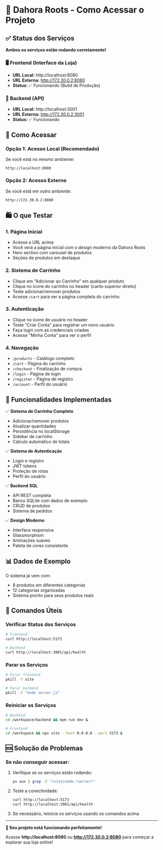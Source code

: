 # 🌿 Dahora Roots - Como Acessar o Projeto

## ✅ Status dos Serviços

**Ambos os serviços estão rodando corretamente!**

### 🖥️ Frontend (Interface da Loja)
- **URL Local:** http://localhost:8080
- **URL Externa:** http://172.30.0.2:8080
- **Status:** ✅ Funcionando (Build de Produção)

### 🔧 Backend (API)
- **URL Local:** http://localhost:3001
- **URL Externa:** http://172.30.0.2:3001
- **Status:** ✅ Funcionando

## 🚀 Como Acessar

### Opção 1: Acesso Local (Recomendado)
Se você está no mesmo ambiente:
```
http://localhost:8080
```

### Opção 2: Acesso Externo
Se você está em outro ambiente:
```
http://172.30.0.2:8080
```

## 🛍️ O que Testar

### 1. Página Inicial
- Acesse a URL acima
- Você verá a página inicial com o design moderno da Dahora Roots
- Hero section com carousel de produtos
- Seções de produtos em destaque

### 2. Sistema de Carrinho
- Clique em "Adicionar ao Carrinho" em qualquer produto
- Clique no ícone do carrinho no header (canto superior direito)
- Teste adicionar/remover produtos
- Acesse `/cart` para ver a página completa do carrinho

### 3. Autenticação
- Clique no ícone de usuário no header
- Teste "Criar Conta" para registrar um novo usuário
- Faça login com as credenciais criadas
- Acesse "Minha Conta" para ver o perfil

### 4. Navegação
- `/products` - Catálogo completo
- `/cart` - Página do carrinho
- `/checkout` - Finalização de compra
- `/login` - Página de login
- `/register` - Página de registro
- `/account` - Perfil do usuário

## 🎯 Funcionalidades Implementadas

✅ **Sistema de Carrinho Completo**
- Adicionar/remover produtos
- Atualizar quantidades
- Persistência no localStorage
- Sidebar de carrinho
- Cálculo automático de totais

✅ **Sistema de Autenticação**
- Login e registro
- JWT tokens
- Proteção de rotas
- Perfil do usuário

✅ **Backend SQL**
- API REST completa
- Banco SQLite com dados de exemplo
- CRUD de produtos
- Sistema de pedidos

✅ **Design Moderno**
- Interface responsiva
- Glassmorphism
- Animações suaves
- Paleta de cores consistente

## 📊 Dados de Exemplo

O sistema já vem com:
- 8 produtos em diferentes categorias
- 12 categorias organizadas
- Sistema pronto para seus produtos reais

## 🔧 Comandos Úteis

### Verificar Status dos Serviços
```bash
# Frontend
curl http://localhost:5173

# Backend
curl http://localhost:3001/api/health
```

### Parar os Serviços
```bash
# Parar frontend
pkill -f vite

# Parar backend
pkill -f "node server.js"
```

### Reiniciar os Serviços
```bash
# Backend
cd /workspace/backend && npm run dev &

# Frontend
cd /workspace && npx vite --host 0.0.0.0 --port 5173 &
```

## 🆘 Solução de Problemas

### Se não conseguir acessar:
1. Verifique se os serviços estão rodando:
   ```bash
   ps aux | grep -E "(vite|node.*server)"
   ```

2. Teste a conectividade:
   ```bash
   curl http://localhost:5173
   curl http://localhost:3001/api/health
   ```

3. Se necessário, reinicie os serviços usando os comandos acima

---

**🎉 Seu projeto está funcionando perfeitamente!**

Acesse **http://localhost:8080** ou **http://172.30.0.2:8080** para começar a explorar sua loja online!